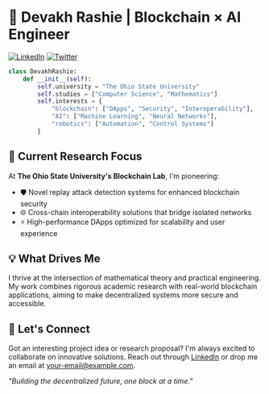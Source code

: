 # 🚀 Devakh Rashie | Blockchain × AI Engineer

[![LinkedIn](https://img.shields.io/badge/LinkedIn-Connect-blue)](your-linkedin-url)
[![Twitter](https://img.shields.io/badge/Twitter-Follow-1DA1F2)](your-twitter-url)

```python
class DevakhRashie:
    def __init__(self):
        self.university = "The Ohio State University"
        self.studies = ["Computer Science", "Mathematics"]
        self.interests = {
            "blockchain": ["DApps", "Security", "Interoperability"],
            "AI": ["Machine Learning", "Neural Networks"],
            "robotics": ["Automation", "Control Systems"]
        }
```

## 🔬 Current Research Focus
At **The Ohio State University's Blockchain Lab**, I'm pioneering:
- 🛡️ Novel replay attack detection systems for enhanced blockchain security
- 🌐 Cross-chain interoperability solutions that bridge isolated networks
- ⚡ High-performance DApps optimized for scalability and user experience

## 💡 What Drives Me
I thrive at the intersection of mathematical theory and practical engineering. My work combines rigorous academic research with real-world blockchain applications, aiming to make decentralized systems more secure and accessible.

## 🤝 Let's Connect
Got an interesting project idea or research proposal? I'm always excited to collaborate on innovative solutions. Reach out through [LinkedIn](your-linkedin-url) or drop me an email at [your-email@example.com](mailto:your-email@example.com).

_"Building the decentralized future, one block at a time."_

